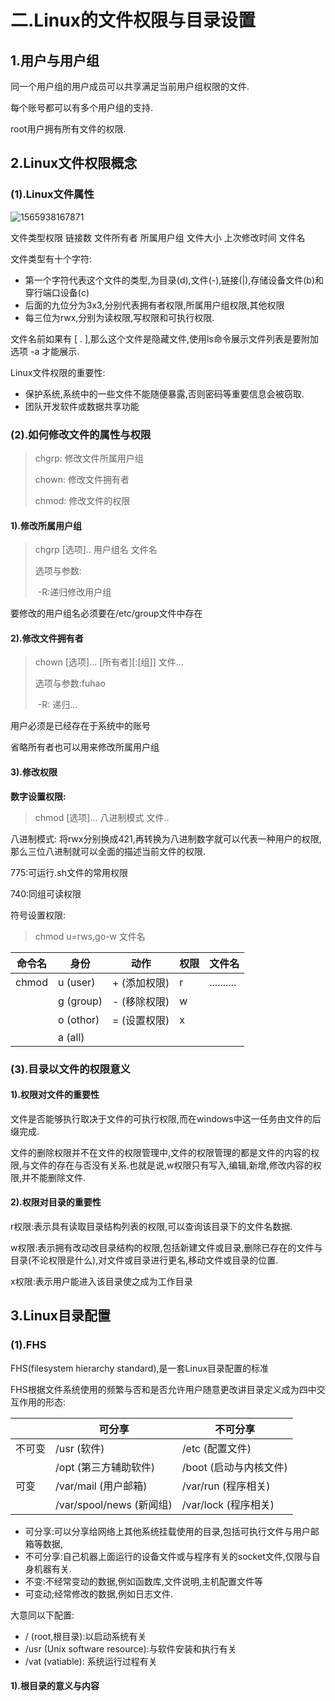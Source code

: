 # 二.Linux的文件权限与目录设置

## 1.用户与用户组

同一个用户组的用户成员可以共享满足当前用户组权限的文件.

每个账号都可以有多个用户组的支持.

root用户拥有所有文件的权限.

## 2.Linux文件权限概念

### (1).Linux文件属性

![1565938167871](/home/benjamin/.config/Typora/typora-user-images/1565938167871.png)

文件类型权限 链接数 文件所有者 所属用户组 文件大小 上次修改时间 文件名

文件类型有十个字符:

-   第一个字符代表这个文件的类型,为目录(d),文件(-),链接(|),存储设备文件(b)和穿行端口设备(c)
-   后面的九位分为3x3,分别代表拥有者权限,所属用户组权限,其他权限
-   每三位为rwx,分别为读权限,写权限和可执行权限.

文件名前如果有 [ . ],那么这个文件是隐藏文件,使用ls命令展示文件列表是要附加选项 -a 才能展示.

Linux文件权限的重要性:

-   保护系统,系统中的一些文件不能随便暴露,否则密码等重要信息会被窃取.
-   团队开发软件或数据共享功能

### (2).如何修改文件的属性与权限

>   chgrp: 修改文件所属用户组
>
>   chown: 修改文件拥有者
>
>   chmod: 修改文件的权限

#### 1).修改所属用户组

>   chgrp  [选项].. 用户组名 文件名
>
>   选项与参数:
>
>   ​	-R:递归修改用户组

要修改的用户组名必须要在/etc/group文件中存在

#### 2).修改文件拥有者

>   chown [选项]... \[所有者\]\[:\[组\]\] 文件...
>
>   选项与参数:fuhao
>
>   ​	-R: 递归...

用户必须是已经存在于系统中的账号

省略所有者也可以用来修改所属用户组

#### 3).修改权限

**数字设置权限:**

>   chmod [选项]... 八进制模式 文件..

八进制模式: 将rwx分别换成421,再转换为八进制数字就可以代表一种用户的权限,那么三位八进制就可以全面的描述当前文件的权限.

775:可运行.sh文件的常用权限

740:同组可读权限

符号设置权限:

>   chmod u=rws,go-w 文件名

| 命令名 | 身份      | 动作         | 权限 | 文件名     |
| ------ | --------- | ------------ | ---- | ---------- |
| chmod  | u (user)  | + (添加权限) | r    | .......... |
|        | g (group) | - (移除权限) | w    |            |
|        | o (othor) | = (设置权限) | x    |            |
|        | a (all)   |              |      |            |

### (3).目录以文件的权限意义

#### 1).权限对文件的重要性

文件是否能够执行取决于文件的可执行权限,而在windows中这一任务由文件的后缀完成.

文件的删除权限并不在文件的权限管理中,文件的权限管理的都是文件的内容的权限,与文件的存在与否没有关系.也就是说,w权限只有写入,编辑,新增,修改内容的权限,并不能删除文件.

#### 2).权限对目录的重要性

r权限:表示具有读取目录结构列表的权限,可以查询该目录下的文件名数据.

w权限:表示拥有改动改目录结构的权限,包括新建文件或目录,删除已存在的文件与目录(不论权限是什么),对文件或目录进行更名,移动文件或目录的位置.

x权限:表示用户能进入该目录使之成为工作目录

## 3.Linux目录配置

### (1).FHS

FHS(filesystem hierarchy standard),是一套Linux目录配置的标准

FHS根据文件系统使用的频繁与否和是否允许用户随意更改讲目录定义成为四中交互作用的形态:

|        | 可分享                   | 不可分享               |
| ------ | ------------------------ | ---------------------- |
| 不可变 | /usr (软件)              | /etc (配置文件)        |
|        | /opt (第三方辅助软件)    | /boot (启动与内核文件) |
| 可变   | /var/mail (用户邮箱)     | /var/run (程序相关)    |
|        | /var/spool/news (新闻组) | /var/lock (程序相关)   |

-   可分享:可以分享给网络上其他系统挂载使用的目录,包括可执行文件与用户邮箱等数据,
-   不可分享:自己机器上面运行的设备文件或与程序有关的socket文件,仅限与自身机器有关.
-   不变:不经常变动的数据,例如函数库,文件说明,主机配置文件等
-   可变动;经常修改的数据,例如日志文件.

大意同以下配置:

-   / (root,根目录):以启动系统有关
-   /usr (Unix software resource):与软件安装和执行有关
-   /vat (vatiable): 系统运行过程有关

#### 1).根目录的意义与内容

